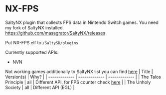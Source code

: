 # NX-FPS

SaltyNX plugin that collects FPS data in Nintendo Switch games. You need my fork of SaltyNX installed.
https://github.com/masagrator/SaltyNX/releases

Put NX-FPS.elf to `/SaltySD/plugins`

Currently supported APIs:
- NVN

Not working games additionally to SaltyNX list you can find [here](https://github.com/masagrator/SaltyNX/blob/master/README.md)
| Title | Version(s) | Why? |
| ------------- | ------------- | ------------- |
| The Talos Principle | all | Different API, for FPS counter check [here](https://gbatemp.net/threads/the-talos-principle-graphics-settings.555045/) |
| The Unholy Society | all | Different API (EGL) |
